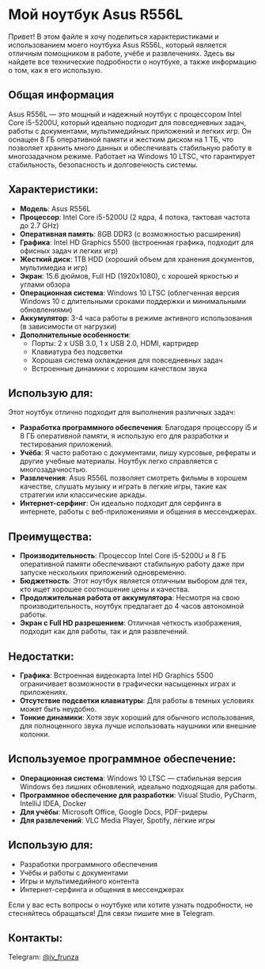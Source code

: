 # Мой ноутбук Asus R556L

Привет! В этом файле я хочу поделиться характеристиками и использованием моего ноутбука Asus R556L, который является отличным помощником в работе, учёбе и развлечениях. Здесь вы найдете все технические подробности о ноутбуке, а также информацию о том, как я его использую.

## Общая информация

Asus R556L — это мощный и надежный ноутбук с процессором Intel Core i5-5200U, который идеально подходит для повседневных задач, работы с документами, мультимедийных приложений и легких игр. Он оснащен 8 ГБ оперативной памяти и жестким диском на 1 ТБ, что позволяет хранить много данных и обеспечивать стабильную работу в многозадачном режиме. Работает на Windows 10 LTSC, что гарантирует стабильность, безопасность и долговечность системы.

## Характеристики:

- **Модель**: Asus R556L
- **Процессор**: Intel Core i5-5200U (2 ядра, 4 потока, тактовая частота до 2.7 GHz)
- **Оперативная память**: 8GB DDR3 (с возможностью расширения)
- **Графика**: Intel HD Graphics 5500 (встроенная графика, подходит для офисных задач и легких игр)
- **Жесткий диск**: 1TB HDD (хороший объем для хранения документов, мультимедиа и игр)
- **Экран**: 15.6 дюймов, Full HD (1920x1080), с хорошей яркостью и углами обзора
- **Операционная система**: Windows 10 LTSC (облегченная версия Windows 10 с длительными сроками поддержки и минимальными обновлениями)
- **Аккумулятор**: 3-4 часа работы в режиме активного использования (в зависимости от нагрузки)
- **Дополнительные особенности**:
  - Порты: 2 x USB 3.0, 1 x USB 2.0, HDMI, картридер
  - Клавиатура без подсветки
  - Хорошая система охлаждения для повседневных задач
  - Встроенные динамики с хорошим качеством звука

## Использую для:

Этот ноутбук отлично подходит для выполнения различных задач:
- **Разработка программного обеспечения**: Благодаря процессору i5 и 8 ГБ оперативной памяти, я использую его для разработки и тестирования приложений.
- **Учёба**: Я часто работаю с документами, пишу курсовые, рефераты и другие учебные материалы. Ноутбук легко справляется с многозадачностью.
- **Развлечения**: Asus R556L позволяет смотреть фильмы в хорошем качестве, слушать музыку и играть в легкие игры, такие как стратегии или классические аркады.
- **Интернет-серфинг**: Он идеально подходит для серфинга в интернете, работы с веб-приложениями и общения в мессенджерах.

## Преимущества:
- **Производительность**: Процессор Intel Core i5-5200U и 8 ГБ оперативной памяти обеспечивают стабильную работу даже при запуске нескольких приложений одновременно.
- **Бюджетность**: Этот ноутбук является отличным выбором для тех, кто ищет хорошее соотношение цены и качества.
- **Продолжительная работа от аккумулятора**: Несмотря на свою производительность, ноутбук предлагает до 4 часов автономной работы.
- **Экран с Full HD разрешением**: Отличная четкость изображения, подходит как для работы, так и для развлечений.

## Недостатки:
- **Графика**: Встроенная видеокарта Intel HD Graphics 5500 ограничивает возможности в графически насыщенных играх и приложениях.
- **Отсутствие подсветки клавиатуры**: Для работы в темных условиях может быть неудобно.
- **Тонкие динамики**: Хотя звук хороший для обычного использования, для полноценного звука лучше использовать наушники или внешние колонки.

## Используемое программное обеспечение:

- **Операционная система**: Windows 10 LTSC — стабильная версия Windows без лишних обновлений, идеально подходящая для работы.
- **Программное обеспечение для разработки**: Visual Studio, PyCharm, IntelliJ IDEA, Docker
- **Для учёбы**: Microsoft Office, Google Docs, PDF-ридеры
- **Для развлечений**: VLC Media Player, Spotify, лёгкие игры

## Использую для:
- Разработки программного обеспечения
- Учёбы и работы с документами
- Игры и мультимедийного контента
- Интернет-серфинга и общения в мессенджерах

Если у вас есть вопросы о ноутбуке или хотите узнать подробности, не стесняйтесь обращаться! Для связи пишите мне в Telegram.

## Контакты:
Telegram: [@iv_frunza](https://t.me/iv_frunza)